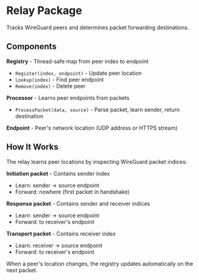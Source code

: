 # Relay Package

Tracks WireGuard peers and determines packet forwarding destinations.

## Components

**Registry** - Thread-safe map from peer index to endpoint
- `Register(index, endpoint)` - Update peer location
- `Lookup(index)` - Find peer endpoint
- `Remove(index)` - Delete peer

**Processor** - Learns peer endpoints from packets
- `ProcessPacket(data, source)` - Parse packet, learn sender, return destination

**Endpoint** - Peer's network location (UDP address or HTTPS stream)

## How It Works

The relay learns peer locations by inspecting WireGuard packet indices:

**Initiation packet** - Contains sender index
- Learn: sender → source endpoint
- Forward: nowhere (first packet in handshake)

**Response packet** - Contains sender and receiver indices
- Learn: sender → source endpoint
- Forward: to receiver's endpoint

**Transport packet** - Contains receiver index
- Learn: receiver → source endpoint
- Forward: to receiver's endpoint

When a peer's location changes, the registry updates automatically on the next packet.

